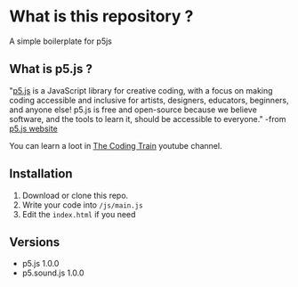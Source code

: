 # What is this repository ?
A simple boilerplate for p5js

## What is p5.js ?
"[p5.js](https://p5js.org/) is a JavaScript library for creative coding, with a focus on making coding accessible and inclusive for artists, designers, educators, beginners, and anyone else! p5.js is free and open-source because we believe software, and the tools to learn it, should be accessible to everyone." 
-from [p5.js website](https://p5js.org/)

You can learn a loot in [The Coding Train](https://www.youtube.com/user/shiffman/videos) youtube channel.

## Installation
1. Download or clone this repo.
2. Write your code into `/js/main.js`
3. Edit the `index.html` if you need

## Versions
- p5.js 1.0.0
- p5.sound.js 1.0.0